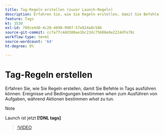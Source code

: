 ```yaml
---
title: Tag-Regeln erstellen (zuvor Launch-Regeln)
description: Erfahren Sie, wie Sie Regeln erstellen, damit Sie Befehle in Tags ausführen können. Ereignisse und Bedingungen bestimmen *wann* Aufgaben durchzuführen ist, während Aktionen *was* zu tun haben.
feature: Tags
kt: 3530
exl-id: 789ce4d8-4c20-4690-9907-57e924a0c586
source-git-commit: cc7a77c4dd380ae1bc23dc75608e8e2224dfe78c
workflow-type: tm+mt
source-wordcount: '64'
ht-degree: 0%

---
```


# Tag-Regeln erstellen

Erfahren Sie, wie Sie Regeln erstellen, damit Sie Befehle in Tags ausführen können. Ereignisse und Bedingungen bestimmen *when* zum Ausführen von Aufgaben, während Aktionen bestimmen *what* zu tun.

>[!NOTE]
>
> Launch ist jetzt **[!DNL tags]**

>[!VIDEO](https://video.tv.adobe.com/v/28730/?quality=12&learn=on)
